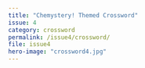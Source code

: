 ```yaml
---
title: "Chemystery! Themed Crossword"
issue: 4
category: crossword
permalink: /issue4/crossword/
file: issue4
hero-image: "crossword4.jpg"
---
```


